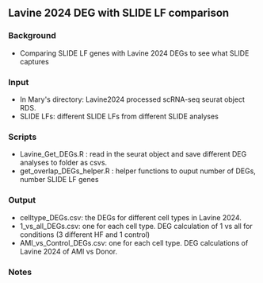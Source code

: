 ## Lavine 2024 DEG with SLIDE LF comparison

### Background
  * Comparing SLIDE LF genes with Lavine 2024 DEGs to see what SLIDE captures

### Input
  * In Mary's directory: Lavine2024 processed scRNA-seq seurat object RDS. 
  * SLIDE LFs: different SLIDE LFs from different SLIDE analyses

### Scripts
  * Lavine_Get_DEGs.R : read in the seurat object and save different DEG analyses to folder as csvs.
  * get_overlap_DEGs_helper.R : helper functions to ouput number of DEGs, number SLIDE LF genes

### Output
  * celltype_DEGs.csv: the DEGs for different cell types in Lavine 2024.
  * 1_vs_all_DEGs.csv: one for each cell type. DEG calculation of 1 vs all for conditions (3 different HF and 1 control)
  * AMI_vs_Control_DEGs.csv: one for each cell type. DEG calculations of Lavine 2024 of AMI vs Donor. 
  
### Notes


